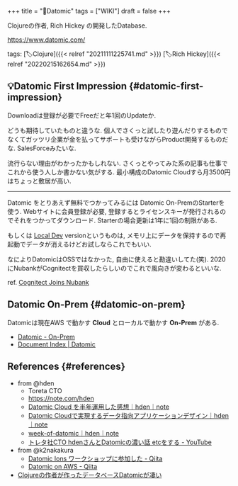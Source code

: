 +++
title = "📝Datomic"
tags = ["WIKI"]
draft = false
+++

Clojureの作者, Rich Hickey の開発したDatabase.

<https://www.datomic.com/>

tags: [🏷Clojure]({{< relref "20211111225741.md" >}}) [🏷Rich Hickey]({{< relref "20220215162654.md" >}})


## 💡Datomic First Impression {#datomic-first-impression}

Downloadは登録が必要でFreeだと年1回のUpdateか.

どうも期待していたものと違うな.
個人でさくっと試したり遊んだりするものでなくてガッツリ企業が金を払ってサポートも受けながらProduct開発するものだな. SalesForceみたいな.

流行らない理由がわかったかもしれない.
さくっとやってみた系の記事も仕事でこれから使う人しか書かない気がする.
最小構成のDatomic Cloudすら月3500円はちょっと敷居が高い.

---

Datomic をとりあえず無料でつかってみるには Datomic On-PremのStarterを使う.
Webサイトに会員登録が必要, 登録するとライセンスキーが発行されるのでそれをつかってダウンロード. Starterの場合更新は1年に1回の制限がある.

もしくは [Local Dev](https://docs.datomic.com/cloud/dev-local.html) versionというものは,
メモリ上にデータを保持するので再起動でデータが消えるけどお試しならこれでもいい.

なによりDatomicはOSSではなかった, 自由に使えると勘違いしてた(笑).
2020にNubankがCognitectを買収したらしいのでこれで風向きが変わるといいな.

ref. [Cognitect Joins Nubank](https://cognitect.com/blog/2020/07/23/Cognitect-Joins-Nubank)


## Datomic On-Prem {#datomic-on-prem}

Datomicは現在AWS で動かす **Cloud** とローカルで動かす **On-Prem** がある.

-   [Datomic - On-Prem](https://www.datomic.com/on-prem.html)
-   [Document Index | Datomic](https://docs.datomic.com/on-prem/index.html)


## References {#references}

-   from @hden
    -   Toreta CTO
    -   <https://note.com/hden>
    -   [Datomic Cloud を半年運用した感想｜hden｜note](https://note.com/hden/n/n185d655ea4bc)
    -   [Datomic Cloudで実現するデータ指向アプリケーションデザイン｜hden｜note](https://note.com/hden/n/n8195fee5d7e8)
    -   [week-of-datomic｜hden｜note](https://note.com/hden/n/n9850808a6c89)
    -   [トレタ社CTO hdenさんとDatomicの濃い話 etcをする - YouTube](https://www.youtube.com/watch?v=uotelMM_Ny8)
-   from @k2nakakura
    -   [Datomic Ions ワークショップに参加した - Qiita](https://qiita.com/k2nakamura/items/f68d5743334381750621)
    -   [Datomic on AWS - Qiita](https://qiita.com/k2nakamura/items/28b48df33ebfdff2495e)
-   [Clojureの作者が作ったデータベースDatomicが凄い](http://hozumi.github.io/2012/03/datomic-ja.html)
